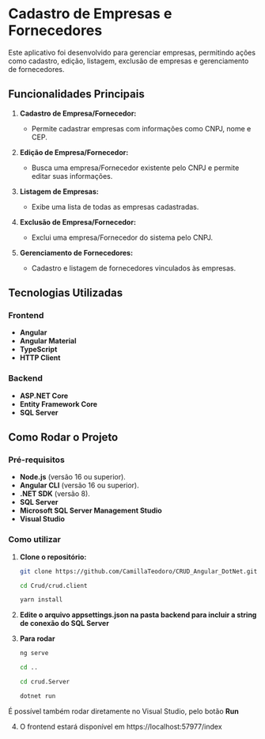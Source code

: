 # Cadastro de Empresas e Fornecedores

Este aplicativo foi desenvolvido para gerenciar empresas, permitindo ações como cadastro, edição, listagem, exclusão de empresas e gerenciamento de fornecedores.

## Funcionalidades Principais

1. **Cadastro de Empresa/Fornecedor:**
   - Permite cadastrar empresas com informações como CNPJ, nome e CEP.

2. **Edição de Empresa/Fornecedor:**
   - Busca uma empresa/Fornecedor existente pelo CNPJ e permite editar suas informações.

3. **Listagem de Empresas:**
   - Exibe uma lista de todas as empresas cadastradas.

4. **Exclusão de Empresa/Fornecedor:**
   - Exclui uma empresa/Fornecedor do sistema pelo CNPJ.

5. **Gerenciamento de Fornecedores:**
   - Cadastro e listagem de fornecedores vinculados às empresas.

## Tecnologias Utilizadas

### Frontend
- **Angular**
- **Angular Material**
- **TypeScript**
- **HTTP Client**

### Backend
- **ASP.NET Core**
- **Entity Framework Core**
- **SQL Server**

## Como Rodar o Projeto

### Pré-requisitos

- **Node.js** (versão 16 ou superior).
- **Angular CLI** (versão 16 ou superior).
- **.NET SDK** (versão 8).
- **SQL Server** 
- **Microsoft SQL Server Management Studio**
- **Visual Studio**

### Como utilizar

1. **Clone o repositório:**
   ```bash
   git clone https://github.com/CamillaTeodoro/CRUD_Angular_DotNet.git

   cd Crud/crud.client

   yarn install

2. **Edite o arquivo appsettings.json na pasta backend para incluir a string de conexão do SQL Server**

3. **Para rodar**

    ```bash
    ng serve

    cd ..

    cd crud.Server

    dotnet run

É possível também rodar diretamente no Visual Studio, pelo botão **Run**

4. O frontend estará disponível em https://localhost:57977/index